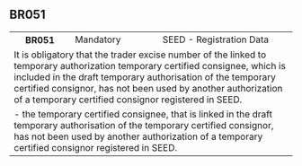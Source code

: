 ## BR051
<table>
 <tr>
  <th>
   BR051
  </th>
  <td>
   Mandatory
  </td>
  <td>
   SEED - Registration Data
  </td>
 </tr>
 <tr>
  <td colspan="3">
   It is obligatory that the trader excise number of the linked to temporary authorization temporary certified consignee, which is included in the draft temporary authorisation of the temporary certified consignor, has not been used by another authorization of a temporary certified consignor registered in SEED.
  </td>
 </tr>
 <tr>
  <td colspan="3">
   - the temporary certified consignee, that is linked in the draft temporary authorisation of the temporary certified consignor, has not been used by another authorization of a temporary certified consignor registered in SEED.
  </td>
 </tr>
</table>
